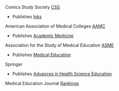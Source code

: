 Comics Study Society [CSS](http://comicssociety.org/)
  - Publishes [Inks](http://inks.comicssociety.org/)

American Association of Medical Colleges [AAMC](https://www.aamc.org/)
  - Publishes [Academic Medicine](https://journals.lww.com/academicmedicine/pages/default.aspx)

Association for the Study of Medical Education [ASME](https://www.asme.org.uk/)
  - Publishes [Medical Education](https://onlinelibrary.wiley.com/journal/13652923)

Springer
  - Publishes [Advances in Health Science Education](https://www.springer.com/journal/10459)

Medical Education Journal [Rankings](https://www.ncbi.nlm.nih.gov/pmc/articles/PMC4944326/)
